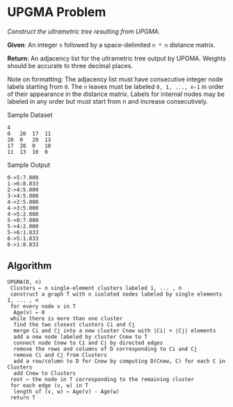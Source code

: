 # UPGMA Problem

*Construct the ultrametric tree resulting from UPGMA.*

**Given**: An integer `n` followed by a space-delimited `n * n` distance matrix.

**Return**: An adjacency list for the ultrametric tree output by UPGMA. Weights should be accurate to three decimal places.

Note on formatting: The adjacency list must have consecutive integer node labels starting from `0`. The `n` leaves must be labeled `0, 1, ..., n-1` in order of their appearance in the distance matrix. Labels for internal nodes may be labeled in any order but must start from n and increase consecutively.

Sample Dataset
```
4
0   20  17  11
20  0   20  13
17  20  0   10
11  13  10  0
```
Sample Output
```
0->5:7.000
1->6:8.833
2->4:5.000
3->4:5.000
4->2:5.000
4->3:5.000
4->5:2.000
5->0:7.000
5->4:2.000
5->6:1.833
6->5:1.833
6->1:8.833
```

## Algorithm
```
UPGMA(D, n)
 Clusters ← n single-element clusters labeled 1, ... , n 
 construct a graph T with n isolated nodes labeled by single elements 1, ... , n 
 for every node v in T 
  Age(v) ← 0
 while there is more than one cluster 
  find the two closest clusters Ci and Cj
  merge Ci and Cj into a new cluster Cnew with |Ci| + |Cj| elements
  add a new node labeled by cluster Cnew to T
  connect node Cnew to Ci and Cj by directed edges
  remove the rows and columns of D corresponding to Ci and Cj
  remove Ci and Cj from Clusters
  add a row/column to D for Cnew by computing D(Cnew, C) for each C in Clusters 
  add Cnew to Clusters 
 root ← the node in T corresponding to the remaining cluster
 for each edge (v, w) in T
  length of (v, w) ← Age(v) - Age(w)
 return T
```